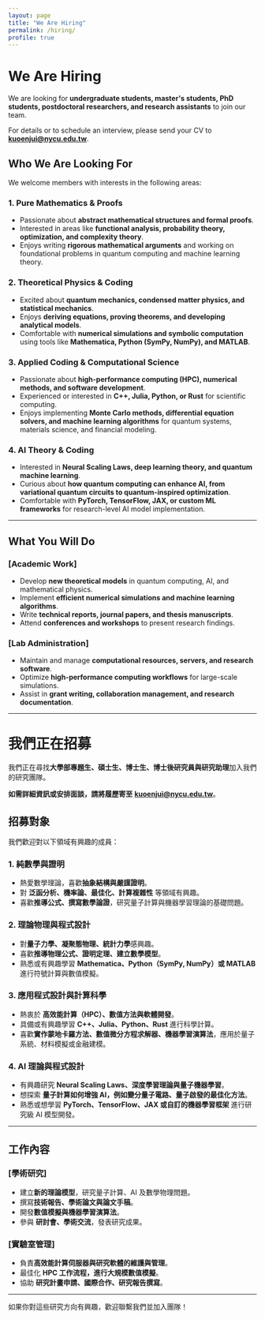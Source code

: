 ```yaml
---
layout: page
title: "We Are Hiring"
permalink: /hiring/
profile: true
---
```


# We Are Hiring  

We are looking for **undergraduate students, master's students, PhD students, postdoctoral researchers, and research assistants** to join our team.  

For details or to schedule an interview, please send your CV to **kuoenjui@nycu.edu.tw**.  

## **Who We Are Looking For**  

We welcome members with interests in the following areas:  

### **1. Pure Mathematics & Proofs**  
- Passionate about **abstract mathematical structures and formal proofs**.  
- Interested in areas like **functional analysis, probability theory, optimization, and complexity theory**.  
- Enjoys writing **rigorous mathematical arguments** and working on foundational problems in quantum computing and machine learning theory.  

### **2. Theoretical Physics & Coding**  
- Excited about **quantum mechanics, condensed matter physics, and statistical mechanics**.  
- Enjoys **deriving equations, proving theorems, and developing analytical models**.  
- Comfortable with **numerical simulations and symbolic computation** using tools like **Mathematica, Python (SymPy, NumPy), and MATLAB**.  

### **3. Applied Coding & Computational Science**  
- Passionate about **high-performance computing (HPC), numerical methods, and software development**.  
- Experienced or interested in **C++, Julia, Python, or Rust** for scientific computing.  
- Enjoys implementing **Monte Carlo methods, differential equation solvers, and machine learning algorithms** for quantum systems, materials science, and financial modeling.  

### **4. AI Theory & Coding**  
- Interested in **Neural Scaling Laws, deep learning theory, and quantum machine learning**.  
- Curious about **how quantum computing can enhance AI, from variational quantum circuits to quantum-inspired optimization**.  
- Comfortable with **PyTorch, TensorFlow, JAX, or custom ML frameworks** for research-level AI model implementation.  

---

## **What You Will Do**  

### **[Academic Work]**  
- Develop **new theoretical models** in quantum computing, AI, and mathematical physics.  
- Implement **efficient numerical simulations and machine learning algorithms**.  
- Write **technical reports, journal papers, and thesis manuscripts**.  
- Attend **conferences and workshops** to present research findings.  

### **[Lab Administration]**  
- Maintain and manage **computational resources, servers, and research software**.  
- Optimize **high-performance computing workflows** for large-scale simulations.  
- Assist in **grant writing, collaboration management, and research documentation**.  

---

<!-- ## **Compensation**  

- **Part-time members:** Pay is based on workload.  
- **Full-time members:** Compensation follows the **MOST (Ministry of Science and Technology) guidelines** for research project assistants.  

For inquiries, feel free to **reach out and apply**.   -->


# **我們正在招募**  

我們正在尋找**大學部專題生、碩士生、博士生、博士後研究員與研究助理**加入我們的研究團隊。  

**如需詳細資訊或安排面談，請將履歷寄至** **kuoenjui@nycu.edu.tw**。  

## **招募對象**  

我們歡迎對以下領域有興趣的成員：  

### **1. 純數學與證明**  
- 熱愛數學理論，喜歡**抽象結構與嚴謹證明**。  
- 對 **泛函分析、機率論、最佳化、計算複雜性** 等領域有興趣。  
- 喜歡**推導公式、撰寫數學論證**，研究量子計算與機器學習理論的基礎問題。  

### **2. 理論物理與程式設計**  
- 對**量子力學、凝聚態物理、統計力學**感興趣。  
- 喜歡**推導物理公式、證明定理、建立數學模型**。  
- 熟悉或有興趣學習 **Mathematica、Python（SymPy, NumPy）或 MATLAB** 進行符號計算與數值模擬。  

### **3. 應用程式設計與計算科學**  
- 熱衷於 **高效能計算（HPC）、數值方法與軟體開發**。  
- 具備或有興趣學習 **C++、Julia、Python、Rust** 進行科學計算。  
- 喜歡**實作蒙地卡羅方法、數值微分方程求解器、機器學習演算法**，應用於量子系統、材料模擬或金融建模。  

### **4. AI 理論與程式設計**  
- 有興趣研究 **Neural Scaling Laws、深度學習理論與量子機器學習**。  
- 想探索 **量子計算如何增強 AI，例如變分量子電路、量子啟發的最佳化方法**。  
- 熟悉或想學習 **PyTorch、TensorFlow、JAX 或自訂的機器學習框架** 進行研究級 AI 模型開發。  

---

## **工作內容**  

### **[學術研究]**  
- 建立**新的理論模型**，研究量子計算、AI 及數學物理問題。  
- 撰寫**技術報告、學術論文與論文手稿**。  
- 開發**數值模擬與機器學習演算法**。  
- 參與 **研討會、學術交流**，發表研究成果。  

### **[實驗室管理]**  
- 負責**高效能計算伺服器與研究軟體的維護與管理**。  
- 最佳化 **HPC 工作流程，進行大規模數值模擬**。  
- 協助 **研究計畫申請、國際合作、研究報告撰寫**。  

---

<!-- ## **薪資待遇**  

- **兼任人員：** 依據工作負擔給薪。  
- **專任人員：** 依照 **科技部（MOST）專題研究計畫薪資標準** 發放。   -->

如果你對這些研究方向有興趣，歡迎聯繫我們並加入團隊！  